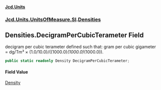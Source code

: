 #### [Jcd.Units](index.md 'index')
### [Jcd.Units.UnitsOfMeasure.SI](Jcd.Units.UnitsOfMeasure.SI.md 'Jcd.Units.UnitsOfMeasure.SI').[Densities](Densities.md 'Jcd.Units.UnitsOfMeasure.SI.Densities')

## Densities.DecigramPerCubicTerameter Field

decigram per cubic terameter defined such that: gram per cubic gigameter = dg/Tm³ × (1.0/10.0)/((1000.0)*(1000.0)*(1000.0)).

```csharp
public static readonly Density DecigramPerCubicTerameter;
```

#### Field Value
[Density](Density.md 'Jcd.Units.UnitTypes.Density')